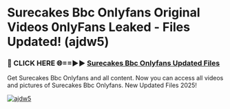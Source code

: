 # Surecakes Bbc Onlyfans Original Videos 0nlyFans Leaked - Files Updated! (ajdw5)

<h3>🔴 CLICK HERE 🌐==►► <a href="https://tinyurl.com/2jnfzry5" rel="nofollow">Surecakes Bbc Onlyfans Updated Files</a></h3>

Get Surecakes Bbc Onlyfans and all content. Now you can access all videos and pictures of Surecakes Bbc Onlyfans. New Updated Files 2025!

[![ajdw5](https://i.imgur.com/GyGTBgg.gif)](https://tinyurl.com/2jnfzry5)
